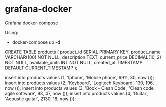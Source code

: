 # grafana-docker
Grafana docker-compose

Using:
- docker-compose up -d



CREATE TABLE products (
    product_id SERIAL PRIMARY KEY,
    product_name VARCHAR(100) NOT NULL,
    description TEXT,
    current_price DECIMAL(10, 2) NOT NULL,
    available_units INT NOT NULL,
    created_at TIMESTAMP DEFAULT CURRENT_TIMESTAMP
);



insert into products values (1, 'Iphone', 'Mobile  phone', 6911, 30, now ());
insert into products values (2, 'Keyboard', 'Logitech Keyboard', 130, 196, now ());
insert into products values (3, 'Book - Clean Code', 'Clean code agile software', 93, 47, now ());
insert into products values (4, 'Guitar', 'Acoustic guitar', 2130, 18, now ());